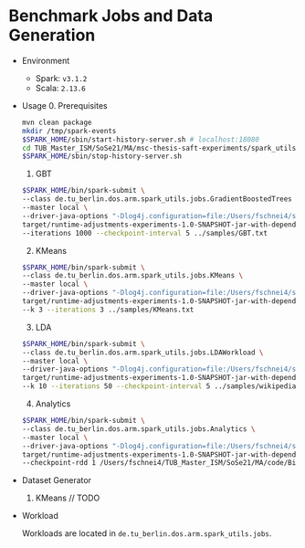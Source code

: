 # Benchmark Jobs and Data Generation

* Environment
  
  - Spark: `v3.1.2`
  - Scala: `2.13.6`


* Usage
    0. Prerequisites
    ```bash
    mvn clean package
    mkdir /tmp/spark-events
    $SPARK_HOME/sbin/start-history-server.sh # localhost:18080
    cd TUB_Master_ISM/SoSe21/MA/msc-thesis-saft-experiments/spark_utils/
    $SPARK_HOME/sbin/stop-history-server.sh
    ```
    1. GBT
    ```bash
    $SPARK_HOME/bin/spark-submit \
    --class de.tu_berlin.dos.arm.spark_utils.jobs.GradientBoostedTrees \
    --master local \
    --driver-java-options "-Dlog4j.configuration=file:/Users/fschnei4/spark-3.1.2-bin-hadoop3.2/conf/log4j.properties" \
    target/runtime-adjustments-experiments-1.0-SNAPSHOT-jar-with-dependencies.jar \
    --iterations 1000 --checkpoint-interval 5 ../samples/GBT.txt
    ```
    2. KMeans
    ```bash
    $SPARK_HOME/bin/spark-submit \
    --class de.tu_berlin.dos.arm.spark_utils.jobs.KMeans \
    --master local \
    --driver-java-options "-Dlog4j.configuration=file:/Users/fschnei4/spark-3.1.2-bin-hadoop3.2/conf/log4j.properties" \
    target/runtime-adjustments-experiments-1.0-SNAPSHOT-jar-with-dependencies.jar \
    --k 3 --iterations 3 ../samples/KMeans.txt
    ```
    3. LDA
    ```bash
    $SPARK_HOME/bin/spark-submit \
    --class de.tu_berlin.dos.arm.spark_utils.jobs.LDAWorkload \
    --master local \
    --driver-java-options "-Dlog4j.configuration=file:/Users/fschnei4/spark-3.1.2-bin-hadoop3.2/conf/log4j.properties" \
    target/runtime-adjustments-experiments-1.0-SNAPSHOT-jar-with-dependencies.jar \
    --k 10 --iterations 50 --checkpoint-interval 5 ../samples/wikipedia-corpus.txt ../samples/stopwords.txt
    ```
    4. Analytics
    ```bash
    $SPARK_HOME/bin/spark-submit \
    --class de.tu_berlin.dos.arm.spark_utils.jobs.Analytics \
    --master local \
    --driver-java-options "-Dlog4j.configuration=file:/Users/fschnei4/spark-3.1.2-bin-hadoop3.2/conf/log4j.properties" \
    target/runtime-adjustments-experiments-1.0-SNAPSHOT-jar-with-dependencies.jar \
    --checkpoint-rdd 1 /Users/fschnei4/TUB_Master_ISM/SoSe21/MA/code/BigDataBench_V5.0_BigData_ComponentBenchmark/BigDataGeneratorSuite/Table_datagen/e-com/output/OS_ORDER_ITEM.txt /Users/fschnei4/TUB_Master_ISM/SoSe21/MA/code/BigDataBench_V5.0_BigData_ComponentBenchmark/BigDataGeneratorSuite/Table_datagen/e-com/output/OS_ORDER.txt
    ```

  
* Dataset Generator
  
  1. KMeans // TODO

* Workload
  
  Workloads are located in `de.tu_berlin.dos.arm.spark_utils.jobs`.
